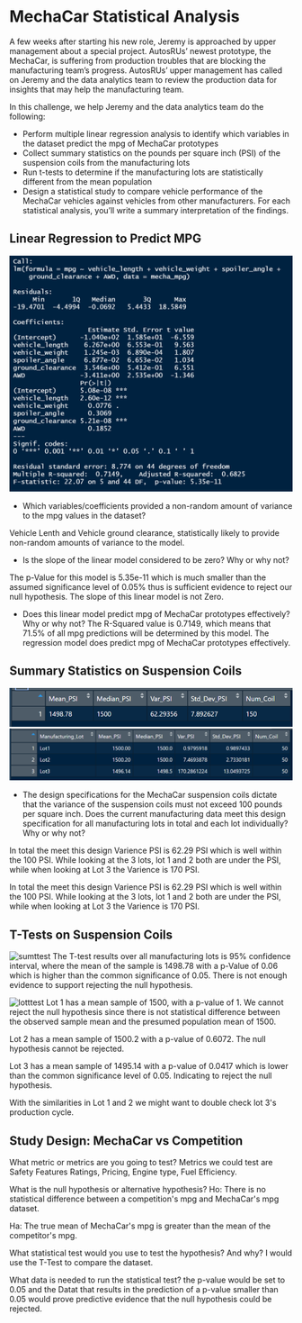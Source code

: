 # MechaCar Statistical Analysis

A few weeks after starting his new role, Jeremy is approached by upper management about a special project. AutosRUs’ newest prototype, the MechaCar, is suffering from production troubles that are blocking the manufacturing team’s progress. AutosRUs’ upper management has called on Jeremy and the data analytics team to review the production data for insights that may help the manufacturing team.

In this challenge, we help Jeremy and the data analytics team do the following:

- Perform multiple linear regression analysis to identify which variables in the dataset predict the mpg of MechaCar prototypes
- Collect summary statistics on the pounds per square inch (PSI) of the suspension coils from the manufacturing lots
- Run t-tests to determine if the manufacturing lots are statistically different from the mean population
-  Design a statistical study to compare vehicle performance of the MechaCar vehicles against vehicles from other manufacturers. For each statistical analysis, you’ll write a summary interpretation of the findings.

## Linear Regression to Predict MPG

![Summarylm](Resources/images/Summarylm.PNG)

- Which variables/coefficients provided a non-random amount of variance to the mpg values in the dataset?

Vehicle Lenth and Vehicle ground clearance, statistically likely to provide non-random amounts of variance to the model. 

- Is the slope of the linear model considered to be zero? Why or why not?

The p-Value for this model is 5.35e-11 which is much smaller than the assumed significance level of 0.05% thus is sufficient evidence to reject our null hypothesis. The slope of this linear model is not Zero.

- Does this linear model predict mpg of MechaCar prototypes effectively? Why or why not?
The R-Squared value is 0.7149, which means that 71.5% of all mpg predictions will be determined by this model. The regression model does predict mpg of MechaCar prototypes effectively. 


## Summary Statistics on Suspension Coils

![TotalSumPSI](Resources/images/TotalSumPSI.PNG)
![Manlot](Resources/images/Manlot.PNG)

- The design specifications for the MechaCar suspension coils dictate that the variance of the suspension coils must not exceed 100 pounds per square inch. Does the current manufacturing data meet this design specification for all manufacturing lots in total and each lot individually? Why or why not?

In total the meet this design Varience PSI is 62.29 PSI which is well within the 100 PSI. While looking at the 3 lots, lot 1 and 2 both are under the PSI, while when looking at Lot 3 the Varience is 170 PSI. 

In total the meet this design Varience PSI is 62.29 PSI which is well within the 100 PSI. While looking at the 3 lots, lot 1 and 2 both are under the PSI, while when looking at Lot 3 the Varience is 170 PSI. 

## T-Tests on Suspension Coils

![sumttest](Resources/images/sumttest)
The T-test results over all manufacturing lots is 95% confidence interval, where the mean of the sample is 1498.78 with a p-Value of 0.06 which is higher than the common significance of 0.05. There is not enough evidence to support rejecting the null hypothesis. 

![lotttest](Resources/images/lotttest)
Lot 1 has a mean sample of 1500, with a p-value of 1. We cannot reject the null hypothesis since there is not statistical difference between the observed sample mean and the presumed population mean of 1500. 

Lot 2 has a mean sample of 1500.2 with a p-value of 0.6072. The null hypothesis cannot be rejected.

Lot 3 has a mean sample of 1495.14 with a p-value of 0.0417 which is lower than the common significance level of 0.05. Indicating to reject the null hypothesis. 

With the similarities in Lot 1 and 2 we might want to double check lot 3's production cycle. 

## Study Design: MechaCar vs Competition

What metric or metrics are you going to test?
Metrics we could test are Safety Features Ratings, Pricing, Engine type, Fuel Efficiency. 

What is the null hypothesis or alternative hypothesis?
Ho: There is no statistical difference between a competition's mpg and MechaCar's mpg dataset.

Ha: The true mean of MechaCar's mpg is greater than the mean of the competitor's mpg.

What statistical test would you use to test the hypothesis? And why?
I would use the T-Test to compare the dataset. 

What data is needed to run the statistical test?
the p-value would be set to 0.05 and the Datat that results in the prediction of a p-value smaller than 0.05 would prove predictive evidence that the null hypothesis could be rejected. 

